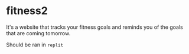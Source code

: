 # fitness2
It's a website that tracks your fitness goals and reminds you of the goals that are coming tomorrow.

Should be ran in `replit`
